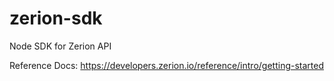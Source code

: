 # zerion-sdk
Node SDK for Zerion API

Reference Docs:
https://developers.zerion.io/reference/intro/getting-started
